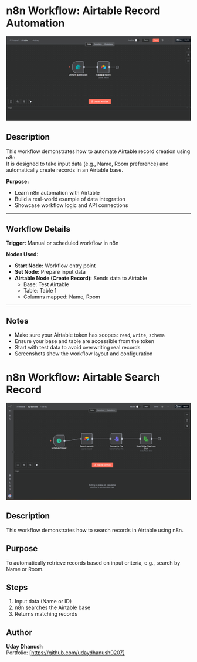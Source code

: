 # n8n Workflow: Airtable Record Automation

![Airtable Search Workflow](Screenshots/Airtable_1.png)

## Description
This workflow demonstrates how to automate Airtable record creation using n8n.  
It is designed to take input data (e.g., Name, Room preference) and automatically create records in an Airtable base.

**Purpose:**  
- Learn n8n automation with Airtable  
- Build a real-world example of data integration  
- Showcase workflow logic and API connections  

---

## Workflow Details

**Trigger:** Manual or scheduled workflow in n8n

**Nodes Used:**
- **Start Node:** Workflow entry point
- **Set Node:** Prepare input data
- **Airtable Node (Create Record):** Sends data to Airtable
  - Base: Test Airtable
  - Table: Table 1
  - Columns mapped: Name, Room

---
## Notes
- Make sure your Airtable token has scopes: `read`, `write`, `schema`  
- Ensure your base and table are accessible from the token  
- Start with test data to avoid overwriting real records  
- Screenshots show the workflow layout and configuration

# n8n Workflow: Airtable Search Record

![Airtable Record Workflow](Screenshots/Airtable_2.png)
## Description
This workflow demonstrates how to search records in Airtable using n8n.

## Purpose
To automatically retrieve records based on input criteria, e.g., search by Name or Room.

## Steps
1. Input data (Name or ID)
2. n8n searches the Airtable base
3. Returns matching records

## Author
**Uday Dhanush**  
Portfolio: [https://github.com/udaydhanush0207]
